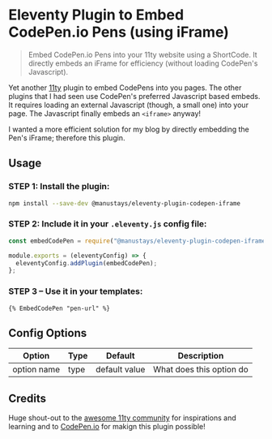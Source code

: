 # Eleventy Plugin to Embed CodePen.io Pens (using iFrame)

> Embed CodePen.io Pens into your 11ty website using a ShortCode. It directly embeds an iFrame for efficiency (without loading CodePen's Javascript).

Yet another [11ty](11ty.dev) plugin to embed CodePens into you pages. The other plugins that I had seen use CodePen's preferred Javascript based embeds. It requires loading an external Javascript (though, a small one) into your page. The Javascript finally embeds an `<iframe>` anyway!

I wanted a more efficient solution for my blog by directly embedding the Pen's iFrame; therefore this plugin.

## Usage

### STEP 1: Install the plugin:

```bash
npm install --save-dev @manustays/eleventy-plugin-codepen-iframe
```

### STEP 2: Include it in your `.eleventy.js` config file:

```js
const embedCodePen = require("@manustays/eleventy-plugin-codepen-iframe");

module.exports = (eleventyConfig) => {
  eleventyConfig.addPlugin(embedCodePen);
};
```


### STEP 3 – Use it in your templates:

```njk
{% EmbedCodePen "pen-url" %}
```

## Config Options

| Option      | Type    | Default       | Description              |
| ----------- | ------- | ------------- |--------------------------|
| option name | type    | default value | What does this option do |


## Credits

Huge shout-out to the [awesome 11ty community](https://twitter.com/eleven_ty) for inspirations and learning and to [CodePen.io](https://codepen.io/) for makign this plugin possible!

